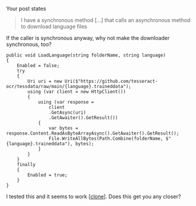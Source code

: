Your post states
>I have a synchronous method [...] that calls an asynchronous method to download language files

If the caller is synchronous anyway, why not make the downloader synchronous, too?

    public void LoadLanguage(string folderName, string language)
    {
        Enabled = false;
        try
        {            
            Uri uri = new Uri($"https://github.com/tesseract-ocr/tessdata/raw/main/{language}.traineddata");
            using (var client = new HttpClient())
            {
                using (var response =
                    client
                    .GetAsync(uri)
                    .GetAwaiter().GetResult())
                {
                    var bytes = response.Content.ReadAsByteArrayAsync().GetAwaiter().GetResult();
                    File.WriteAllBytes(Path.Combine(folderName, $"{language}.traineddata"), bytes);
                }
            }
        }
        finally
        {
            Enabled = true;
        }
    }

I tested this and it seems to work [[clone](https://github.com/IVSoftware/tesseract-ocr-load-language-4-8.git)]. Does this get you any closer?
